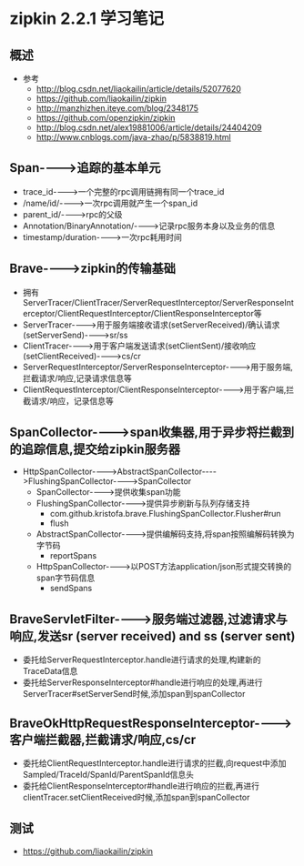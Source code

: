 # zipkin 2.2.1 学习笔记
## 概述
- 参考
  - http://blog.csdn.net/liaokailin/article/details/52077620
  - https://github.com/liaokailin/zipkin
  - http://manzhizhen.iteye.com/blog/2348175
  - https://github.com/openzipkin/zipkin
  - http://blog.csdn.net/alex19881006/article/details/24404209
  - http://www.cnblogs.com/java-zhao/p/5838819.html
## Span---->追踪的基本单元
- trace_id---->一个完整的rpc调用链拥有同一个trace_id
- /name/id/---->一次rpc调用就产生一个span_id
- parent_id/---->rpc的父级
- Annotation/BinaryAnnotation/---->记录rpc服务本身以及业务的信息
- timestamp/duration---->一次rpc耗用时间
## Brave---->zipkin的传输基础
- 拥有ServerTracer/ClientTracer/ServerRequestInterceptor/ServerResponseInterceptor/ClientRequestInterceptor/ClientResponseInterceptor等
- ServerTracer---->用于服务端接收请求(setServerReceived)/确认请求(setServerSend)---->sr/ss
- ClientTracer---->用于客户端发送请求(setClientSent)/接收响应(setClientReceived)---->cs/cr
- ServerRequestInterceptor/ServerResponseInterceptor---->用于服务端,拦截请求/响应,记录请求信息等
- ClientRequestInterceptor/ClientResponseInterceptor---->用于客户端,拦截请求/响应，记录信息等
## SpanCollector---->span收集器,用于异步将拦截到的追踪信息,提交给zipkin服务器
- HttpSpanCollector---->AbstractSpanCollector---->FlushingSpanCollector---->SpanCollector
    - SpanCollector---->提供收集span功能
    - FlushingSpanCollector---->提供异步刷新与队列存储支持
      - com.github.kristofa.brave.FlushingSpanCollector.Flusher#run
      - flush
    - AbstractSpanCollector---->提供编解码支持,将span按照编解码转换为字节码
      - reportSpans
    - HttpSpanCollector---->以POST方法application/json形式提交转换的span字节码信息
      - sendSpans
## BraveServletFilter---->服务端过滤器,过滤请求与响应,发送sr (server received) and ss (server sent)
- 委托给ServerRequestInterceptor.handle进行请求的处理,构建新的TraceData信息
- 委托给ServerResponseInterceptor#handle进行响应的处理,再进行ServerTracer#setServerSend时候,添加span到spanCollector
## BraveOkHttpRequestResponseInterceptor---->客户端拦截器,拦截请求/响应,cs/cr
- 委托给ClientRequestInterceptor.handle进行请求的拦截,向request中添加Sampled/TraceId/SpanId/ParentSpanId信息头
- 委托给ClientResponseInterceptor#handle进行响应的拦截,再进行clientTracer.setClientReceived时候,添加span到spanCollector
## 测试
- https://github.com/liaokailin/zipkin